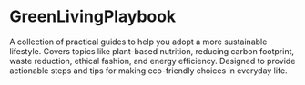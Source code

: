 # GreenLivingPlaybook
A collection of practical guides to help you adopt a more sustainable lifestyle. Covers topics like plant-based nutrition, reducing carbon footprint, waste reduction, ethical fashion, and energy efficiency. Designed to provide actionable steps and tips for making eco-friendly choices in everyday life.

